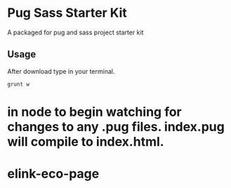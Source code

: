 # Pug Sass Starter Kit

A packaged for pug and sass project starter kit

## Usage

After download type in your terminal.

```
grunt w
```

in node to begin watching for changes to any .pug files. index.pug will compile to index.html.
=======
# elink-eco-page

